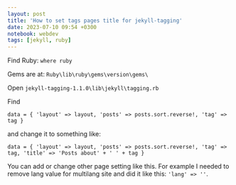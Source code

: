 ```yaml
---
layout: post
title: 'How to set tags pages title for jekyll-tagging'
date: 2023-07-10 09:54 +0300
notebook: webdev
tags: [jekyll, ruby]
---
```

Find Ruby: `where ruby`

Gems are at: `Ruby\lib\ruby\gems\version\gems\`

Open `jekyll-tagging-1.1.0\lib\jekyll\tagging.rb`

Find

```
data = { 'layout' => layout, 'posts' => posts.sort.reverse!, 'tag' => tag }
```

and change it to something like:

```
data = { 'layout' => layout, 'posts' => posts.sort.reverse!, 'tag' => tag, 'title' => 'Posts about' + ' ' + tag }
```

You can add or change other page setting like this. For example I needed to remove lang value for multilang site and did it like this: `'lang' => ''`.